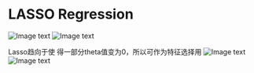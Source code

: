 # LASSO Regression
![Image text](1)
![Image text](2)

Lasso趋向于使 得一部分theta值变为0，所以可作为特征选择用
![Image text](3)
![Image text](4)